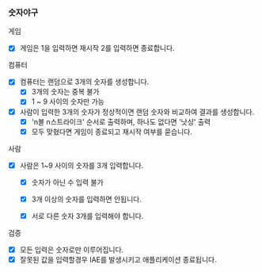 ### 숫자야구

게임
- [x] 게임은 1을 입력하면 재시작 2를 입력하면 종료합니다.

컴퓨터
- [x] 컴퓨터는 랜덤으로 3개의 숫자를 생성합니다.
    - [x] 3개의 숫자는 중복 불가
    - [x] 1 ~ 9 사이의 숫자만 가능
- [x] 사람이 입력한 3개의 숫자가 정상적이면 랜덤 숫자와 비교하여 결과를 생성합니다.
  - [x] 'n볼 n스트라이크' 순서로 출력하며, 하나도 없다면 '낫싱' 출력
  - [x] 모두 맞혔다면 게임이 종료되고 재시작 여부를 묻습니다.

사람
- [x] 사람은 1~9 사이의 숫자를 3개 입력합니다.
  - [x] 숫자가 아닌 수 입력 불가
  - [x] 3개 이상의 숫자를 입력하면 안됩니다.
  - [x] 서로 다른 숫자 3개를 입력해야 합니다.


검증
- [x] 모든 입력은 숫자로만 이루어집니다.
- [x] 잘못된 값을 입력할경우 IAE를 발생시키고 애플리케이션 종료됩니다.